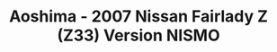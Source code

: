 ---
layout: product
title: "Aoshima - 2007 Nissan Fairlady Z (Z33) Version NISMO"
price: "TBA" 
desc: "N/A"
img_path: "/assets/img/AO55229.webp"
brand: "N/A"
available: false
special_offer: false
new: false
soon: false
cat: "010000"
subcat: "013700"
subsubcat: "0N/A"
sifra: "AO55229"
popular: false
spec: false
---